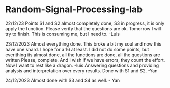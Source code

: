 # Random-Signal-Processing-lab
22/12/23
Points S1 and S2 almost completely done, S3 in progress, it is only apply the function. Please verify that the questions are ok.
Tomorrow I will try to finish. This is consuming me, but I need to.
-Luis

23/12/2023
Almost everything done. This broke a bit my soul and now this have one shard. I hope for a 16 at least.
I did not do some points, but everithing its almost done, all the functions are done, all the questions are written
Please, complete. And I wish if we have errors, they count the effort. Now I want to rest like a dragon.
-luis
Answering questions and providing analysis and interpretation over every results. Done with S1 and S2.
-Yan

24/12/2023
Almost done with S3 and S4 as well. - Yan
